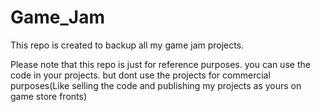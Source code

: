 # Game_Jam
This repo is created to backup all my game jam projects.

Please note that this repo is just for reference purposes. you can use the code in your projects.
but dont use the projects for commercial purposes(Like selling the code and publishing my projects as yours on game store fronts)
